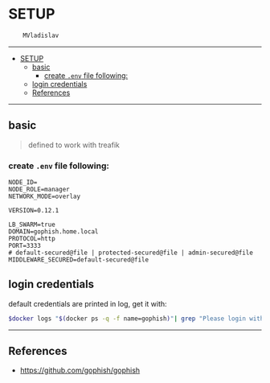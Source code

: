 # SETUP

```sh
    MVladislav
```

---

- [SETUP](#setup)
  - [basic](#basic)
    - [create `.env` file following:](#create-env-file-following)
  - [login credentials](#login-credentials)
  - [References](#references)

---

## basic

> defined to work with treafik

### create `.env` file following:

```env
NODE_ID=
NODE_ROLE=manager
NETWORK_MODE=overlay

VERSION=0.12.1

LB_SWARM=true
DOMAIN=gophish.home.local
PROTOCOL=http
PORT=3333
# default-secured@file | protected-secured@file | admin-secured@file
MIDDLEWARE_SECURED=default-secured@file
```

## login credentials

default credentials are printed in log, get it with:

```sh
$docker logs "$(docker ps -q -f name=gophish)"| grep "Please login with"
```

---

## References

- <https://github.com/gophish/gophish>
